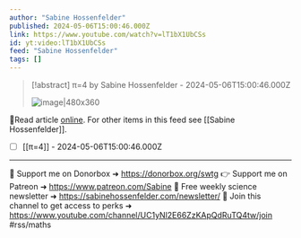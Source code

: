 ```yaml
---
author: "Sabine Hossenfelder"
published: 2024-05-06T15:00:46.000Z
link: https://www.youtube.com/watch?v=lT1bX1UbCSs
id: yt:video:lT1bX1UbCSs
feed: "Sabine Hossenfelder"
tags: []
---
```

> [!abstract] π=4 by Sabine Hossenfelder - 2024-05-06T15:00:46.000Z
>
> ![image|480x360](https://i1.ytimg.com/vi/lT1bX1UbCSs/hqdefault.jpg)

🔗Read article [online](https://www.youtube.com/watch?v=lT1bX1UbCSs). For other items in this feed see [[Sabine Hossenfelder]].

- [ ] [[π=4]] - 2024-05-06T15:00:46.000Z
- - -
💌 Support me on Donorbox ➜ https://donorbox.org/swtg 👉 Support me on Patreon ➜ https://www.patreon.com/Sabine 📩 Free weekly science newsletter ➜ https://sabinehossenfelder.com/newsletter/ 🔗 Join this channel to get access to perks ➜ https://www.youtube.com/channel/UC1yNl2E66ZzKApQdRuTQ4tw/join #rss/maths
